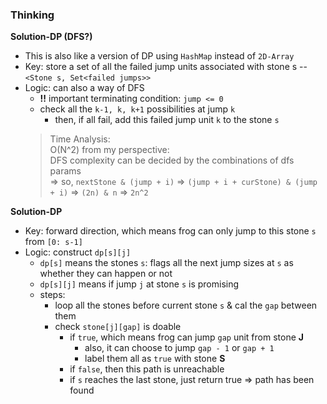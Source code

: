 ### Thinking
**Solution-DP (DFS?)**
- This is also like a version of DP using `HashMap` instead of `2D-Array`
- Key: store a set of all the failed jump units associated with stone s -- `<Stone s, Set<failed jumps>>`
- Logic: can also a way of DFS
  - **!!** important terminating condition: `jump <= 0`
  - check all the `k-1, k, k+1` possibilities at jump `k`
    - then, if all fail, add this failed jump unit `k` to the stone `s`
  > Time Analysis:   
  > O(N^2) from my perspective:  
  > DFS complexity can be decided by the combinations of dfs params  
  >   => so, `nextStone & (jump + i)` => `(jump + i + curStone) & (jump + i)` => `(2n) & n` => `2n^2`


**Solution-DP**
- Key: forward direction, which means frog can only jump to this stone `s` from `[0: s-1]`
- Logic: construct `dp[s][j]`  
  - `dp[s]` means the stones `s`: flags all the next jump sizes at `s` as whether they can happen or not
  - `dp[s][j]` means if jump `j` at stone `s` is promising
  - steps:
    - loop all the stones before current stone `s` & cal the `gap` between them
    - check `stone[j][gap]` is doable
      - if `true`, which means frog can jump `gap` unit from stone **J** 
        - also, it can choose to jump `gap - 1` or `gap + 1`
        - label them all as `true` with stone **S**
      - if `false`, then this path is unreachable
      - if `s` reaches the last stone, just return true => path has been found